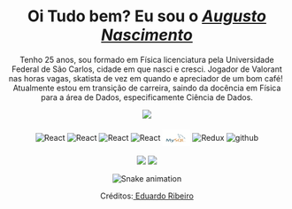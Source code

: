 <div>
  <h1 align="center">Oi Tudo bem? Eu sou o <a href="https://www.linkedin.com/in/augustoocnascimento/"><i>Augusto Nascimento</i></a></h1>
  <p align="center">Tenho 25 anos, sou formado em Física licenciatura pela Universidade Federal de São Carlos, cidade em que nasci e cresci. Jogador de Valorant nas horas vagas, skatista de vez em quando e apreciador de um bom café!  <img src:"https://www.flaticon.com/br/icone-gratis/xicara-de-cafe_633652"> 
    Atualmente estou em transição de carreira, saindo da docência em Física para a área de Dados, especificamente Ciência de Dados. 
</div>



<div align="center">
  <a href="https://github.com/ynggt">
    <img height="150em" src="https://github-readme-stats.vercel.app/api?username=ynggt&count_private=true&include_all_commits=true&show_icons=true&theme=dracula&hide_border=false&show_owner=true"/>

  </a>
</div>

<div align="center" valign="top"><br>
    <img align="center" alt="React" height="30" width="60"
src="https://img.shields.io/badge/Python-FFD43B?style=for-the-badge&logo=python&logoColor=blue">
  <img align="center" alt="React" height="30" width="60"
src="https://img.shields.io/badge/Numpy-777BB4?style=for-the-badge&logo=numpy&logoColor=white">
  <img align="center" alt="React" height="30" width="60"
src="https://img.shields.io/badge/SciPy-654FF0?style=for-the-badge&logo=SciPy&logoColor=white">
  <img align="center" alt="React" height="30" width="60"
src="https://img.shields.io/badge/Pandas-2C2D72?style=for-the-badge&logo=pandas&logoColor=white">
  <img align="center" alt="Redux" height="30" width="50" src="https://raw.githubusercontent.com/github/explore/80688e429a7d4ef2fca1e82350fe8e3517d3494d/topics/mysql/mysql.png">
  <img align="center" alt="Redux" height="30" width="60" 
src="https://img.shields.io/badge/PyCharm-000000.svg?&style=for-the-badge&logo=PyCharm&logoColor=white">
  <img align="center" alt="github" height="30" width="60" 
src="https://img.shields.io/badge/GitHub-100000?style=for-the-badge&logo=github&logoColor=whit">
<!--   <img align="center" alt="github" height="30" width="40" src="https://raw.githubusercontent.com/devicons/devicon/master/icons/github/github-original.svg"> -->
  

<div align="center">
 <br> <a href= "https://www.linkedin.com/in/augustoocnascimento/" target="_blank"><img src="https://img.shields.io/badge/-LinkedIn-%230077B5?style=for-the-badge&logo=linkedin&logoColor=white" target="_blank"></a> 
  <a href="mailto:augustoocnascimento@gmail.com"><img src="https://img.shields.io/badge/-Gmail-%23333?style=for-the-badge&logo=gmail&logoColor=white" target="_blank"></a>
</div>

<div align="center">
  
  ![Snake animation](https://github.com/danielbped/danielbped/blob/output/github-contribution-grid-snake.svg)
  
</div>

<div align="center">
  <p>Créditos:<a href= "https://github.com/duribeiro"> Eduardo Ribeiro </a></p>
</div>


